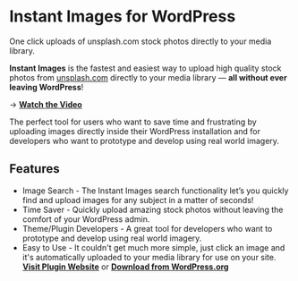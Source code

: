 # Instant Images for WordPress
One click uploads of unsplash.com stock photos directly to your media library. 

**Instant Images** is the fastest and easiest way to upload high quality stock photos from [unsplash.com](http://unsplash.com) directly to your media library — **all without ever leaving WordPress**! 

→ **[Watch the Video](https://www.youtube.com/watch?v=s6Q7Kfi2f1c)**

The perfect tool for users who want to save time and frustrating by uploading images directly inside their WordPress installation and for developers who want to prototype and develop using real world imagery.

## Features

* Image Search - The Instant Images search functionality let’s you quickly find and upload images for any subject in a matter of seconds!
* Time Saver - Quickly upload amazing stock photos without leaving the comfort of your WordPress admin.
* Theme/Plugin Developers - A great tool for developers who want to prototype and develop using real world imagery.
* Easy to Use - It couldn't get much more simple, just click an image and it's automatically uploaded to your media library for use on your site.
**[Visit Plugin Website](https://connekthq.com/plugins/instant-images/)**  or  **[Download from WordPress.org](https://wordpress.org/plugins/instant-images/)**
